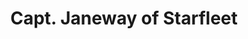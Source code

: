 ---
pid: CH97
title: Capt. Janeway of Starfleet
location_transcription: Penn's Landing
zipcode: '19143'
outside_phl: 
neighborhood: University City
age: '29'
age_range: 20-29
instagram: 
image_file_name: CH_97.jpg
proposal_transcription: |-
  The character of Captain Janeway from Startrek Voyager, represented with a statue of her standing tall and proud. At the base is written: Captain Katherine Janeway
  The first female captain of StarTrek
topic: Figure,Pop Culture,Women
topic_summary: 0, 0, 0
type: Other No Form
keywords_other: 
credit: Victoria Sandora
image_labels: 
twitter: 
facebook: 
permalink: "/monuments/ch97/"
layout: item-page
---